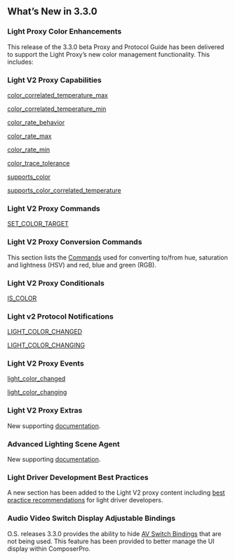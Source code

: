 ## What’s New in 3.3.0
### Light Proxy Color Enhancements
This release of the 3.3.0 beta Proxy and Protocol Guide has been delivered to support the Light Proxy’s new color management functionality. This includes:

### Light V2 Proxy Capabilities
[color\_correlated\_temperature\_max][1]

[color\_correlated\_temperature\_min][2]

[color\_rate\_behavior][3]

[color\_rate\_max][4]

[color\_rate\_min][5]

[color\_trace\_tolerance][6]

[supports\_color][7]

[supports\_color\_correlated\_temperature][8]


### Light V2 Proxy Commands

[SET\_COLOR\_TARGET][9]


### Light V2 Proxy Conversion Commands

This section lists the [Commands][10] used for converting to/from hue, saturation and lightness (HSV) and red, blue and green (RGB).


### Light V2 Proxy Conditionals
[IS\_COLOR][11]

### Light v2 Protocol Notifications
[LIGHT\_COLOR\_CHANGED][12]

[LIGHT\_COLOR\_CHANGING][13]


### Light V2 Proxy Events
[light\_color\_changed][14]

[light\_color\_changing][15]


### Light V2 Proxy Extras

New supporting [documentation][16].


### Advanced Lighting Scene Agent 
 
New supporting [documentation][17].

### Light Driver Development Best Practices
A new section has been added to the Light V2 proxy content including [best practice recommendations][18] for light driver developers.

### Audio Video Switch Display Adjustable Bindings

O.S. releases 3.3.0 provides the ability to hide [AV Switch Bindings][19] that are not being used. This feature has been provided to better manage the UI display within ComposerPro.



[1]:	https://snap-one.github.io/docs-driverworks-proxyprotocol/#color_correlated_temperature_max
[2]:	https://snap-one.github.io/docs-driverworks-proxyprotocol/#color_correlated_temperature_min
[3]:	https://snap-one.github.io/docs-driverworks-proxyprotocol/#color_rate_behavior
[4]:	https://snap-one.github.io/docs-driverworks-proxyprotocol/#color_rate_max
[5]:	https://snap-one.github.io/docs-driverworks-proxyprotocol/#color_rate_min
[6]:	https://snap-one.github.io/docs-driverworks-proxyprotocol/#color_trace_tolerance
[7]:	https://snap-one.github.io/docs-driverworks-proxyprotocol/#supports_color
[8]:	https://snap-one.github.io/docs-driverworks-proxyprotocol/#supports_color_correlated_temperature
[9]:	https://snap-one.github.io/docs-driverworks-proxyprotocol/#set_color_target
[10]:	https://snap-one.github.io/docs-driverworks-proxyprotocol/#light-v2-conversion-commands
[11]:	https://snap-one.github.io/docs-driverworks-proxyprotocol/#light-v2-conditionals
[12]:	https://snap-one.github.io/docs-driverworks-proxyprotocol/#light-color-changed
[13]:	https://snap-one.github.io/docs-driverworks-proxyprotocol/#light-color-changing
[14]:	https://snap-one.github.io/docs-driverworks-proxyprotocol/#light-v2-events
[15]:	https://snap-one.github.io/docs-driverworks-proxyprotocol/#light-v2-events
[16]:	https://snap-one.github.io/docs-driverworks-proxyprotocol/#light-v2-extras-interface-library
[17]:	https://snap-one.github.io/docs-driverworks-proxyprotocol/#capabilities
[18]:	https://snap-one.github.io/docs-driverworks-proxyprotocol/#brightness-target-api
[19]:	https://snap-one.github.io/docs-driverworks-proxyprotocol/#display-adjustable-av-switch-bindingss
